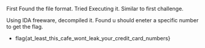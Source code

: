 First Found the file format.
Tried Executing it.
Similar to first challenge.

Using IDA freeware, decompiled it.
Found u should eneter a specific number to get the flag.

- flag{at_least_this_cafe_wont_leak_your_credit_card_numbers}